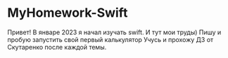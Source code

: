 # MyHomework-Swift
Привет! В январе 2023 я начал изучать swift. И тут мои труды)
Пишу и пробую запустить свой первый калькулятор
Учусь и прохожу ДЗ от Скутаренко после каждой темы.
